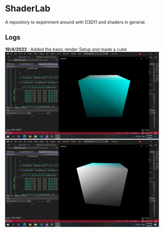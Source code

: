 # ShaderLab

A repository to experiment around with D3D11 and shaders in general.


## Logs
**19/4/2022** : Added the basic render Setup and made a cube
	![Screenshot 2022 04 20 104116](Images/Screenshot%202022-04-20%20104116.png)
	![Screenshot 2022 04 20 104227](Images/Screenshot%202022-04-20%20104227.png)